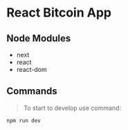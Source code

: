 # React Bitcoin App

## Node Modules

- next
- react
- react-dom

## Commands
> To start to develop use command:
`````
npm run dev
`````
